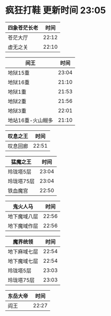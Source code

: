 # 疯狂打鞋 更新时间 23:05

| 四象苍茫长老   | 时间    |
|--------|-------|
| 苍茫大厅 | 22:12 |
| 虚无之关 | 22:10 |

| 间王   | 时间    |
|--------|-------|
| 地狱15重 | 23:04 |
| 地狱16重 | 21:10 |
| 地狱1重 | 21:53 |
| 地狱2重 | 21:56 |
| 地狱3重 | 22:01 |
| 地站16重-火山糊多 | 21:10 |

| 叹息之王   | 时间    |
|--------|-------|
| 叹息回廊 | 22:51 |

| 猛魔之王   | 时间    |
|--------|-------|
| 玲珑塔5层 | 23:04 |
| 玲珑塔75层 | 23:04 |
| 铁血魔宫 | 22:50 |

| 鬼火人马   | 时间    |
|--------|-------|
| 地下魔域八层 | 22:56 |
| 地下魔域作层 | 22:56 |

| 魔界统领   | 时间    |
|--------|-------|
| 地下麻域七层 | 22:54 |
| 地下魔域七层 | 22:54 |
| 玲珑塔5层 | 23:03 |
| 玲珑塔75层 | 23:03 |

| 东岳大帝   | 时间    |
|--------|-------|
| 阎王 | 22:27 |